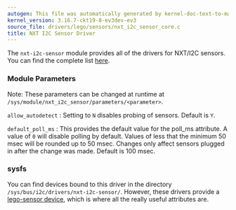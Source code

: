 ```yaml
---
autogen: This file was automatically generated by kernel-doc-text-to-markdown.py
kernel_version: 3.16.7-ckt19-8-ev3dev-ev3
source_file: drivers/lego/sensors/nxt_i2c_sensor_core.c
title: NXT I2C Sensor Driver
---
```


The `nxt-i2c-sensor` module provides all of the drivers for NXT/I2C
sensors. You can find the complete list [here][supported sensors].

### Module Parameters

Note: These parameters can be changed at runtime at
`/sys/module/nxt_i2c_sensor/parameters/<parameter>`.

`allow_autodetect`
: Setting to `N` disables probing of sensors. Default is `Y`.

`default_poll_ms`
: This provides the default value for the poll_ms attribute. A value of `0`
    will disable polling by default. Values of less that the minimum 50
    msec will be rounded up to 50 msec. Changes only affect sensors plugged
    in after the change was made. Default is 100 msec.

### sysfs

You can find devices bound to this driver in the directory
`/sys/bus/i2c/drivers/nxt-i2c-sensor/`. However, these drivers provide a
[lego-sensor device], which is where all the really useful attributes are.

[supported sensors]: ../#supported-sensors
[lego-sensor device]: ../lego-sensor-class

